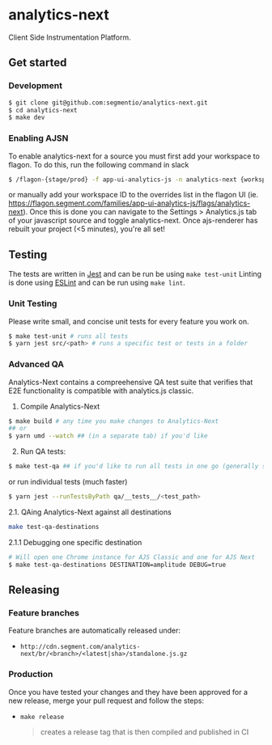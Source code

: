# analytics-next

Client Side Instrumentation Platform.

## Get started

### Development

```sh
$ git clone git@github.com:segmentio/analytics-next.git
$ cd analytics-next
$ make dev
```

### Enabling AJSN

To enable analytics-next for a source you must first add your workspace to flagon. To do this, run the following command in slack

```sh
$ /flagon-{stage/prod} -f app-ui-analytics-js -n analytics-next {workspaceID}
```

or manually add your workspace ID to the overrides list in the flagon UI (ie. https://flagon.segment.com/families/app-ui-analytics-js/flags/analytics-next).
Once this is done you can navigate to the Settings > Analytics.js tab of your javascript source and toggle analytics-next. Once ajs-renderer has rebuilt your project (<5 minutes), you're all set!

## Testing

The tests are written in [Jest](https://jestjs.io) and can be run be using `make test-unit`
Linting is done using [ESLint](https://github.com/typescript-eslint/typescript-eslint/) and can be run using `make lint`.

### Unit Testing

Please write small, and concise unit tests for every feature you work on.

```sh
$ make test-unit # runs all tests
$ yarn jest src/<path> # runs a specific test or tests in a folder
```

### Advanced QA

Analytics-Next contains a compreehensive QA test suite that verifies that E2E functionality is compatible with analytics.js classic.

1. Compile Analytics-Next

```sh
$ make build # any time you make changes to Analytics-Next
## or
$ yarn umd --watch ## (in a separate tab) if you'd like
```

2. Run QA tests:

```sh
$ make test-qa ## if you'd like to run all tests in one go (generally slower)
```

or run individual tests (much faster)

```sh
$ yarn jest --runTestsByPath qa/__tests__/<test_path>
```

2.1. QAing Analytics-Next against all destinations

```sh
make test-qa-destinations
```

2.1.1 Debugging one specific destination

```sh
# Will open one Chrome instance for AJS Classic and one for AJS Next
$ make test-qa-destinations DESTINATION=amplitude DEBUG=true
```

## Releasing

### Feature branches

Feature branches are automatically released under:

- `http://cdn.segment.com/analytics-next/br/<branch>/<latest|sha>/standalone.js.gz`

### Production

Once you have tested your changes and they have been approved for a new release, merge your pull request and follow the steps:

- `make release`
  > creates a release tag that is then compiled and published in CI
